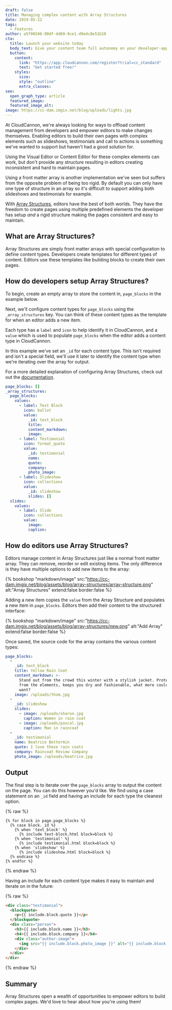 ```yaml
---
draft: false
title: Managing complex content with Array Structures
date: 2019-05-22
tags:
  - Features
author: a5f00346-90df-4d69-9ce1-d9e4c8e51b10
cta:
  title: Launch your website today
  body_text: Give your content team full autonomy on your developer-approved tech stack with CloudCannon.
  button:
    content: 
      link: "https://app.cloudcannon.com/register?trial=cc_standard"
      text: "Get started free!"
    styles:
      size:
      style: "outline"
      extra_classes:
seo:
  open_graph_type: article
  featured_image:
  featured_image_alt:
image: https://cc-dam.imgix.net/blog/uploads/lights.jpg
---
```

At CloudCannon, we're always looking for ways to offload content management from developers and empower editors to make changes themselves. Enabling editors to build their own pages with complex elements such as slideshows, testimonials and call to actions is something we've wanted to support but haven't had a good solution for.

Using the Visual Editor or Content Editor for these complex elements can work, but don't provide any structure resulting in editors creating inconsistent and hard to maintain pages.

Using a front matter array is another implementation we've seen but suffers from the opposite problem of being too rigid. By default you can only have one type of structure in an array so it's difficult to support adding both slideshows and testimonials for example.

With [Array Structures](/documentation/edit/editing/configuration/#array-structures), editors have the best of both worlds. They have the freedom to create pages using multiple predefined elements the developer has setup _and_ a rigid structure making the pages consistent and easy to maintain.

## What are Array Structures?

Array Structures are simply front matter arrays with special configuration to define content types. Developers create templates for different types of content. Editors use these templates like building blocks to create their own pages.

## How do developers setup Array Structures?

To begin, create an empty array to store the content in, `page_blocks` in the example below.

Next, we'll configure content types for `page_blocks` using the `_array_structures` key. You can think of these content types as the template for when an editor adds a new item.

Each type has a `label` and `icon` to help identify it in CloudCannon, and a `value` which is used to populate `page_blocks` when the editor adds a content type in CloudCannon.

In this example we've set an `_id` for each content type. This isn't required and isn't a special field, we'll use it later to identify the content type when we're iterating over the array for output.

For a more detailed explanation of configuring Array Structures, check out out the [documentation](/documentation/edit/editing/configuration/#array-structures).

```yaml
page_blocks: []
_array_structures:
  page_blocks:
    values:
      - label: Text Block
        icon: ballot
        value:
          _id: text_block
          title:
          content_markdown:
          image:
      - label: Testimonial
        icon: format_quote
        value:
          _id: testimonial
          name:
          quote:
          company:
          photo_image:
      - label: Slideshow
        icon: collections
        value:
          _id: slideshow
          slides: []
  slides:
    values:
      - label: Slide
        icon: collections
        value:
          image:
          caption:
```

## How do editors use Array Structures?

Editors manage content in Array Structures just like a normal front matter array. They can remove, reorder or edit existing items. The only difference is they have multiple options to add new items to the array:

{% bookshop "markdown/image" src:"https://cc-dam.imgix.net/blog/assets/blog/array-structures/array-structure.png" alt:"Array Structures" extend:false border:false %}

Adding a new item copies the `value` from the Array Structure and populates a new item in `page_blocks`. Editors then add their content to the structured interface:

{% bookshop "markdown/image" src:"https://cc-dam.imgix.net/blog/assets/blog/array-structures/new.png" alt:"Add Array" extend:false border:false %}

Once saved, the source code for the array contains the various content types:

```yaml
page_blocks:
  -
    _id: text_block
    title: Yellow Rain Coat
    content_markdown: >-
      Stand out from the crowd this winter with a stylish jacket. Protects you
      from the elements, keeps you dry and fashionable, what more could you
      want?
    image: /uploads/thom.jpg
  -
    _id: slideshow
    slides:
      - image: /uploads/sharon.jpg
        caption: Women in rain coat
      - image: /uploads/pascal.jpg
        caption: Man in raincoat
  -
    _id: testimonial
    name: Beatrice Bettermin
    quote: I love these rain coats
    company: Raincoat Review Company
    photo_image: /uploads/beatrice.jpg
```

## Output

The final step is to iterate over the `page_blocks` array to output the content on the page. You can do this however you'd like. We find using a case statement on an `_id` field and having an include for each type the cleanest option.

{% raw %}
```liquid
{% for block in page.page_blocks %}
  {% case block._id %}
    {% when 'text_block' %}
      {% include text-block.html block=block %}
    {% when 'testimonial' %}
      {% include testimonial.html block=block %}
    {% when 'slideshow' %}
      {% include slideshow.html block=block %}
  {% endcase %}
{% endfor %}
```
{% endraw %}

Having an include for each content type makes it easy to maintain and iterate on in the future:

{% raw %}
```html
<div class="testimonial">
  <blockquote>
    <p>{{ include.block.quote }}</p>
  </blockquote>
  <div class="person">
    <h3>{{ include.block.name }}</h3>
    <h4>{{ include.block.company }}</h4>
    <div class="author-image">
      <img src="{{ include.block.photo_image }}" alt="{{ include.block.name }}">
    </div>
  </div>
</div>
```
{% endraw %}

## Summary

Array Structures open a wealth of opportunities to empower editors to build complex pages. We'd love to hear about how you're using them!
